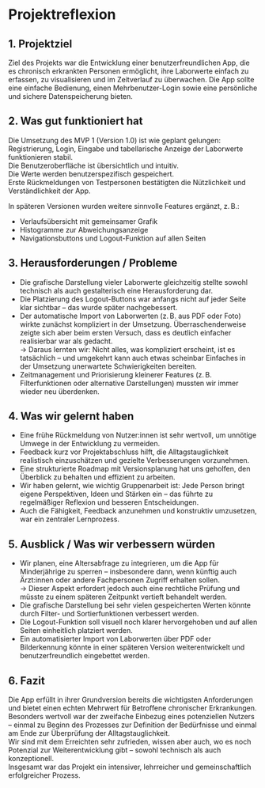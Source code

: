 # Projektreflexion

## 1. Projektziel  
Ziel des Projekts war die Entwicklung einer benutzerfreundlichen App, die es chronisch erkrankten Personen ermöglicht, ihre Laborwerte einfach zu erfassen, zu visualisieren und im Zeitverlauf zu überwachen. Die App sollte eine einfache Bedienung, einen Mehrbenutzer-Login sowie eine persönliche und sichere Datenspeicherung bieten.

## 2. Was gut funktioniert hat  
Die Umsetzung des MVP 1 (Version 1.0) ist wie geplant gelungen: Registrierung, Login, Eingabe und tabellarische Anzeige der Laborwerte funktionieren stabil.  
Die Benutzeroberfläche ist übersichtlich und intuitiv.  
Die Werte werden benutzerspezifisch gespeichert.  
Erste Rückmeldungen von Testpersonen bestätigten die Nützlichkeit und Verständlichkeit der App.  

In späteren Versionen wurden weitere sinnvolle Features ergänzt, z. B.:
- Verlaufsübersicht mit gemeinsamer Grafik  
- Histogramme zur Abweichungsanzeige  
- Navigationsbuttons und Logout-Funktion auf allen Seiten  

## 3. Herausforderungen / Probleme  
- Die grafische Darstellung vieler Laborwerte gleichzeitig stellte sowohl technisch als auch gestalterisch eine Herausforderung dar.  
- Die Platzierung des Logout-Buttons war anfangs nicht auf jeder Seite klar sichtbar – das wurde später nachgebessert.  
- Der automatische Import von Laborwerten (z. B. aus PDF oder Foto) wirkte zunächst kompliziert in der Umsetzung. Überraschenderweise zeigte sich aber beim ersten Versuch, dass es deutlich einfacher realisierbar war als gedacht.  
  → Daraus lernten wir: Nicht alles, was kompliziert erscheint, ist es tatsächlich – und umgekehrt kann auch etwas scheinbar Einfaches in der Umsetzung unerwartete Schwierigkeiten bereiten.  
- Zeitmanagement und Priorisierung kleinerer Features (z. B. Filterfunktionen oder alternative Darstellungen) mussten wir immer wieder neu überdenken.

## 4. Was wir gelernt haben  
- Eine frühe Rückmeldung von Nutzer:innen ist sehr wertvoll, um unnötige Umwege in der Entwicklung zu vermeiden.  
- Feedback kurz vor Projektabschluss hilft, die Alltagstauglichkeit realistisch einzuschätzen und gezielte Verbesserungen vorzunehmen.  
- Eine strukturierte Roadmap mit Versionsplanung hat uns geholfen, den Überblick zu behalten und effizient zu arbeiten.  
- Wir haben gelernt, wie wichtig Gruppenarbeit ist: Jede Person bringt eigene Perspektiven, Ideen und Stärken ein – das führte zu regelmäßiger Reflexion und besseren Entscheidungen.  
- Auch die Fähigkeit, Feedback anzunehmen und konstruktiv umzusetzen, war ein zentraler Lernprozess.

## 5. Ausblick / Was wir verbessern würden  
- Wir planen, eine Altersabfrage zu integrieren, um die App für Minderjährige zu sperren – insbesondere dann, wenn künftig auch Ärzt:innen oder andere Fachpersonen Zugriff erhalten sollen.  
  → Dieser Aspekt erfordert jedoch auch eine rechtliche Prüfung und müsste zu einem späteren Zeitpunkt vertieft behandelt werden.  
- Die grafische Darstellung bei sehr vielen gespeicherten Werten könnte durch Filter- und Sortierfunktionen verbessert werden.  
- Die Logout-Funktion soll visuell noch klarer hervorgehoben und auf allen Seiten einheitlich platziert werden.  
- Ein automatisierter Import von Laborwerten über PDF oder Bilderkennung könnte in einer späteren Version weiterentwickelt und benutzerfreundlich eingebettet werden.

## 6. Fazit  
Die App erfüllt in ihrer Grundversion bereits die wichtigsten Anforderungen und bietet einen echten Mehrwert für Betroffene chronischer Erkrankungen.  
Besonders wertvoll war der zweifache Einbezug eines potenziellen Nutzers – einmal zu Beginn des Prozesses zur Definition der Bedürfnisse und einmal am Ende zur Überprüfung der Alltagstauglichkeit.  
Wir sind mit dem Erreichten sehr zufrieden, wissen aber auch, wo es noch Potenzial zur Weiterentwicklung gibt – sowohl technisch als auch konzeptionell.  
Insgesamt war das Projekt ein intensiver, lehrreicher und gemeinschaftlich erfolgreicher Prozess.
